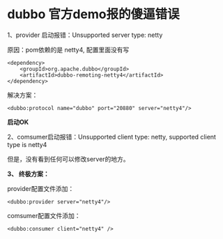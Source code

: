 # dubbo 官方demo报的傻逼错误

1、provider 启动报错：Unsupported server type: netty

原因：pom依赖的是 netty4, 配置里面没有写

```
<dependency>
    <groupId>org.apache.dubbo</groupId>
    <artifactId>dubbo-remoting-netty4</artifactId>
</dependency>
```

解决方案：

```
<dubbo:protocol name="dubbo" port="20880" server="netty4"/>
```



**启动OK**



2、comsumer启动报错：Unsupported client type: netty, supported client type is netty4

但是，没有看到任何可以修改server的地方。



**3、 终极方案：**

provider配置文件添加：

```
<dubbo:provider server="netty4"/>
```

comsumer配置文件添加：

```
<dubbo:consumer client="netty4" />
```

